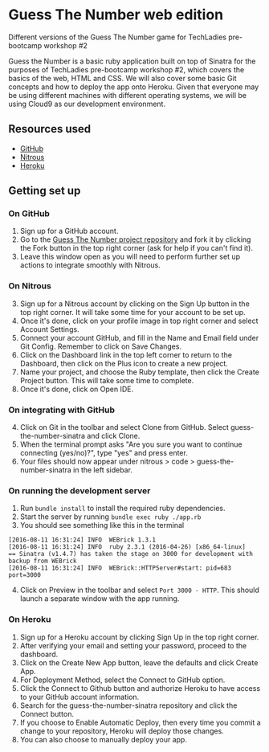 # Guess The Number web edition
Different versions of the Guess The Number game for TechLadies pre-bootcamp workshop #2

Guess the Number is a basic ruby application built on top of Sinatra for the purposes of TechLadies pre-bootcamp workshop #2, which covers the basics of the web, HTML and CSS. We will also cover some basic Git concepts and how to deploy the app onto Heroku. Given that everyone may be using different machines with different operating systems, we will be using Cloud9 as our development environment.

## Resources used
- [GitHub](https://github.com)
- [Nitrous](https://www.nitrous.io/)
- [Heroku](https://www.heroku.com)

## Getting set up

### On GitHub
1. Sign up for a GitHub account.
2. Go to the [Guess The Number project repository](https://github.com/TechLadies/guess-the-number-sinatra) and fork it by clicking the Fork button in the top right corner (ask for help if you can't find it).
3. Leave this window open as you will need to perform further set up actions to integrate smoothly with Nitrous.

### On Nitrous
3. Sign up for a Nitrous account by clicking on the Sign Up button in the top right corner. It will take some time for your account to be set up.
4. Once it's done, click on your profile image in top right corner and select Account Settings.
5. Connect your account GitHub, and fill in the Name and Email field under Git Config. Remember to click on Save Changes.
6. Click on the Dashboard link in the top left corner to return to the Dashboard, then click on the Plus icon to create a new project.
7. Name your project, and choose the Ruby template, then click the Create Project button. This will take some time to complete.
8. Once it's done, click on Open IDE.

### On integrating with GitHub
4. Click on Git in the toolbar and select Clone from GitHub. Select guess-the-number-sinatra and click Clone.
5. When the terminal prompt asks "Are you sure you want to continue connecting (yes/no)?", type "yes" and press enter.
6. Your files should now appear under nitrous > code > guess-the-number-sinatra in the left sidebar.

### On running the development server
1. Run `bundle install` to install the required ruby dependencies.
2. Start the server by running `bundle exec ruby ./app.rb`
3. You should see something like this in the terminal
```
[2016-08-11 16:31:24] INFO  WEBrick 1.3.1
[2016-08-11 16:31:24] INFO  ruby 2.3.1 (2016-04-26) [x86_64-linux]
== Sinatra (v1.4.7) has taken the stage on 3000 for development with backup from WEBrick
[2016-08-11 16:31:24] INFO  WEBrick::HTTPServer#start: pid=683 port=3000
```
4. Click on Preview in the toolbar and select `Port 3000 - HTTP`. This should launch a separate window with the app running.

### On Heroku
1. Sign up for a Heroku account by clicking Sign Up in the top right corner.
2. After verifying your email and setting your password, proceed to the dashboard.
3. Click on the Create New App button, leave the defaults and click Create App.
4. For Deployment Method, select the Connect to GitHub option.
5. Click the Connect to Github button and authorize Heroku to have access to your GitHub account information.
6. Search for the guess-the-number-sinatra repository and click the Connect button.
7. If you choose to Enable Automatic Deploy, then every time you commit a change to your repository, Heroku will deploy those changes.
8. You can also choose to manually deploy your app.
